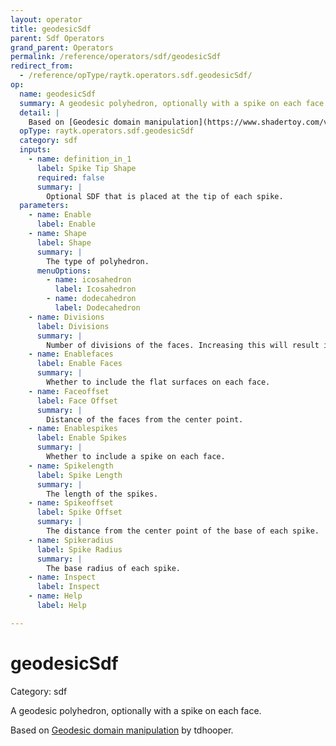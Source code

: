 ```yaml
---
layout: operator
title: geodesicSdf
parent: Sdf Operators
grand_parent: Operators
permalink: /reference/operators/sdf/geodesicSdf
redirect_from:
  - /reference/opType/raytk.operators.sdf.geodesicSdf/
op:
  name: geodesicSdf
  summary: A geodesic polyhedron, optionally with a spike on each face.
  detail: |
    Based on [Geodesic domain manipulation](https://www.shadertoy.com/view/4tG3zW) by tdhooper.
  opType: raytk.operators.sdf.geodesicSdf
  category: sdf
  inputs:
    - name: definition_in_1
      label: Spike Tip Shape
      required: false
      summary: |
        Optional SDF that is placed at the tip of each spike.
  parameters:
    - name: Enable
      label: Enable
    - name: Shape
      label: Shape
      summary: |
        The type of polyhedron.
      menuOptions:
        - name: icosahedron
          label: Icosahedron
        - name: dodecahedron
          label: Dodecahedron
    - name: Divisions
      label: Divisions
      summary: |
        Number of divisions of the faces. Increasing this will result in more sides on the shape.
    - name: Enablefaces
      label: Enable Faces
      summary: |
        Whether to include the flat surfaces on each face.
    - name: Faceoffset
      label: Face Offset
      summary: |
        Distance of the faces from the center point.
    - name: Enablespikes
      label: Enable Spikes
      summary: |
        Whether to include a spike on each face.
    - name: Spikelength
      label: Spike Length
      summary: |
        The length of the spikes.
    - name: Spikeoffset
      label: Spike Offset
      summary: |
        The distance from the center point of the base of each spike.
    - name: Spikeradius
      label: Spike Radius
      summary: |
        The base radius of each spike.
    - name: Inspect
      label: Inspect
    - name: Help
      label: Help

---
```


# geodesicSdf

Category: sdf



A geodesic polyhedron, optionally with a spike on each face.

Based on [Geodesic domain manipulation](https://www.shadertoy.com/view/4tG3zW) by tdhooper.